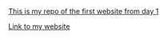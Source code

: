 [This is my repo of the first website from day 1](https://github.com/valentrobi/valentrobi.github.io)

[Link to my website](https://valentrobi.github.io)
